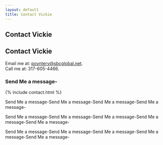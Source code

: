 ```yaml
---
layout: default
title: Contact Vickie
---
```


  <h2 class="pageTitle">Contact Vickie</h2>

<div id="contact">
  <h2 class="pageTitle">Contact Vickie</h2>
    <p class="intro">Email me at: <a href="mailto:poynterv@sbcglobal.net">poynterv@sbcglobal.net</a>.
      <br>
      Call me at: 317-605-4466.
      <br>
  </p>
      <h3>Send Me a message-</h3>
        {% include contact.html %}
    </p>

  
  <div class="contactContent">

Send Me a message-Send Me a message-Send Me a message-Send Me a message-

  </div>

  Send Me a message-Send Me a message-Send Me a message-Send Me a message-Send Me a message-
</div>
  Send Me a message-Send Me a message-Send Me a message-Send Me a message-Send Me a message-
